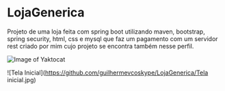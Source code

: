 # LojaGenerica
Projeto de uma loja feita com spring boot utilizando maven, bootstrap, spring security, html, css e mysql que faz um pagamento com um servidor rest criado por mim cujo projeto se encontra também nesse perfil.

![Image of Yaktocat](https://octodex.github.com/images/yaktocat.png)

![Tela Inicial](https://github.com/guilhermevcoskype/LojaGenerica/Tela inicial.jpg)
